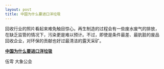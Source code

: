 ```yaml
---
layout: post
title: 中国为什么要进口洋垃圾
---
```


回收行业的照片看起来难免触目惊心。再生制造的过程会有一些废水废气的排放，在缺乏监管的情况下，污染更是难以预计。不过，即使是条件最差、最肮脏的废品回收企业，对环保的贡献也好过最清洁的露天采矿。

[**中国为什么要进口洋垃圾**](https://mp.weixin.qq.com/s/QGFSeWZqg07vcRvcCjZU_g)

伍雩 大象公会
